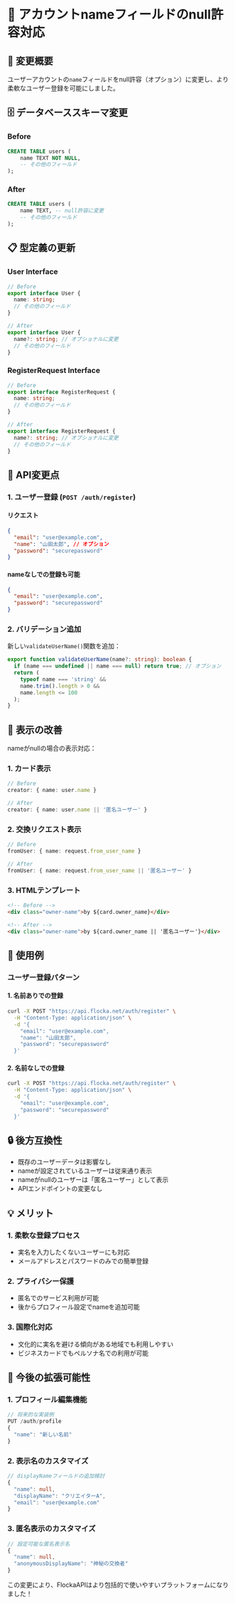 # 📝 アカウントnameフィールドのnull許容対応

## 🔄 変更概要

ユーザーアカウントの`name`フィールドをnull許容（オプション）に変更し、より柔軟なユーザー登録を可能にしました。

## 🗄️ データベーススキーマ変更

### Before
```sql
CREATE TABLE users (
    name TEXT NOT NULL,
    -- その他のフィールド
);
```

### After
```sql
CREATE TABLE users (
    name TEXT, -- null許容に変更
    -- その他のフィールド
);
```

## 📋 型定義の更新

### User Interface
```typescript
// Before
export interface User {
  name: string;
  // その他のフィールド
}

// After
export interface User {
  name?: string; // オプショナルに変更
  // その他のフィールド
}
```

### RegisterRequest Interface
```typescript
// Before
export interface RegisterRequest {
  name: string;
  // その他のフィールド
}

// After
export interface RegisterRequest {
  name?: string; // オプショナルに変更
  // その他のフィールド
}
```

## 🔧 API変更点

### 1. ユーザー登録 (`POST /auth/register`)

#### リクエスト
```json
{
  "email": "user@example.com",
  "name": "山田太郎", // オプション
  "password": "securepassword"
}
```

#### nameなしでの登録も可能
```json
{
  "email": "user@example.com",
  "password": "securepassword"
}
```

### 2. バリデーション追加

新しい`validateUserName()`関数を追加：
```typescript
export function validateUserName(name?: string): boolean {
  if (name === undefined || name === null) return true; // オプション
  return (
    typeof name === 'string' &&
    name.trim().length > 0 &&
    name.length <= 100
  );
}
```

## 🎨 表示の改善

nameがnullの場合の表示対応：

### 1. カード表示
```typescript
// Before
creator: { name: user.name }

// After  
creator: { name: user.name || '匿名ユーザー' }
```

### 2. 交換リクエスト表示
```typescript
// Before
fromUser: { name: request.from_user_name }

// After
fromUser: { name: request.from_user_name || '匿名ユーザー' }
```

### 3. HTMLテンプレート
```html
<!-- Before -->
<div class="owner-name">by ${card.owner_name}</div>

<!-- After -->
<div class="owner-name">by ${card.owner_name || '匿名ユーザー'}</div>
```

## 📱 使用例

### ユーザー登録パターン

#### 1. 名前ありでの登録
```bash
curl -X POST "https://api.flocka.net/auth/register" \
  -H "Content-Type: application/json" \
  -d '{
    "email": "user@example.com",
    "name": "山田太郎",
    "password": "securepassword"
  }'
```

#### 2. 名前なしでの登録
```bash
curl -X POST "https://api.flocka.net/auth/register" \
  -H "Content-Type: application/json" \
  -d '{
    "email": "user@example.com", 
    "password": "securepassword"
  }'
```

## 🔒 後方互換性

- 既存のユーザーデータは影響なし
- nameが設定されているユーザーは従来通り表示
- nameがnullのユーザーは「匿名ユーザー」として表示
- APIエンドポイントの変更なし

## 💡 メリット

### 1. **柔軟な登録プロセス**
- 実名を入力したくないユーザーにも対応
- メールアドレスとパスワードのみでの簡単登録

### 2. **プライバシー保護**
- 匿名でのサービス利用が可能
- 後からプロフィール設定でnameを追加可能

### 3. **国際化対応**
- 文化的に実名を避ける傾向がある地域でも利用しやすい
- ビジネスカードでもペルソナ名での利用が可能

## 🚀 今後の拡張可能性

### 1. **プロフィール編集機能**
```typescript
// 将来的な実装例
PUT /auth/profile
{
  "name": "新しい名前"
}
```

### 2. **表示名のカスタマイズ**
```typescript
// displayNameフィールドの追加検討
{
  "name": null,
  "displayName": "クリエイターA",
  "email": "user@example.com"
}
```

### 3. **匿名表示のカスタマイズ**
```typescript
// 設定可能な匿名表示名
{
  "name": null,
  "anonymousDisplayName": "神秘の交換者"
}
```

この変更により、FlockaAPIはより包括的で使いやすいプラットフォームになりました！
